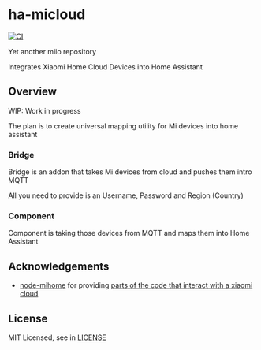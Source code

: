 # ha-micloud

[![CI](https://github.com/0x77dev/ha-micloud/actions/workflows/ci.yml/badge.svg?branch=dev)](https://github.com/0x77dev/ha-micloud/actions/workflows/ci.yml)

Yet another miio repository

Integrates Xiaomi Home Cloud Devices into Home Assistant

## Overview

WIP: Work in progress

The plan is to create universal mapping utility for Mi devices into home assistant

### Bridge

Bridge is an addon that takes Mi devices from cloud and pushes them intro MQTT

All you need to provide is an Username, Password and Region (Country)

### Component

Component is taking those devices from MQTT and maps them into Home Assistant

## Acknowledgements

- [node-mihome](https://github.com/maxinminax/node-mihome) for providing [parts of the code that interact with a xiaomi cloud](https://github.com/maxinminax/node-mihome/blob/e60c287d9bb2d9ba9123543d92ec481be5a62b5e/lib/protocol-micloud.js)

## License

MIT Licensed, see in [LICENSE](./LICENSE)
